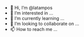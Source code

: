 - 👋 Hi, I’m @latampos
- 👀 I’m interested in ...
- 🌱 I’m currently learning ...
- 💞️ I’m looking to collaborate on ...
- 📫 How to reach me ...
